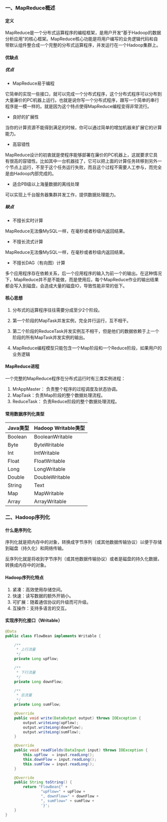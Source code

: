 ### 一、MapReduce概述

#### 定义

MapReduce是一个分布式运算程序的编程框架，是用户开发“基于Hadoop的数据分析应用”的核心框架。MapReduce核心功能是将用户编写的业务逻辑代码和自带默认组件整合成一个完整的分布式运算程序，并发运行在一个Hadoop集群上。

#### 优缺点

##### 优点

- MapReduce易于编程

它简单的实现一些接口，就可以完成一个分布式程序，这个分布式程序可以分布到大量廉价的PC机器上运行。也就是说你写一个分布式程序，跟写一个简单的串行程序是一模一样的。就是因为这个特点使得MapReduce编程变得非常流行。

- 良好的扩展性

当你的计算资源不能得到满足的时候，你可以通过简单的增加机器来扩展它的计算能力。

- 高容错性

MapReduce设计的初衷就是使程序能够部署在廉价的PC机器上，这就要求它具有很高的容错性。比如其中一台机器挂了，它可以把上面的计算任务转移到另外一个节点上运行，不至于这个任务运行失败，而且这个过程不需要人工参与，而完全是由Hadoop内部完成的。

- 适合PB级以上海量数据的离线处理

可以实现上千台服务器集群并发工作，提供数据处理能力。

##### 缺点

- 不擅长实时计算

MapReduce无法像MySQL一样，在毫秒或者秒级内返回结果。

- 不擅长流式计算

MapReduce无法像MySQL一样，在毫秒或者秒级内返回结果。

- 不擅长DAG（有向图）计算

多个应用程序存在依赖关系，后一个应用程序的输入为前一个的输出。在这种情况下，MapReduce并不是不能做，而是使用后，每个MapReduce作业的输出结果都会写入到磁盘，会造成大量的磁盘IO，导致性能非常的低下。

#### 核心思想

1. 分布式的运算程序往往需要分成至少2个阶段。

2. 第一个阶段的MapTask并发实例，完全并行运行，互不相干。

3. 第二个阶段的ReduceTask并发实例互不相干，但是他们的数据依赖于上一个阶段的所有MapTask并发实例的输出。

4. MapReduce编程模型只能包含一个Map阶段和一个Reduce阶段，如果用户的业务逻辑

#### MapReduce进程

一个完整的MapReduce程序在分布式运行时有三类实例进程：

1. MrAppMaster： 负责整个程序的过程调度及状态协调。
2. MapTask：负责Map阶段的整个数据处理流程。
3. ReduceTask： 负责Reduce阶段的整个数据处理流程。

#### 常用数据序列化类型

| Java类型 | Hadoop Writable类型 |
| -------- | ------------------- |
| Boolean  | BooleanWritable     |
| Byte     | ByteWritable        |
| Int      | IntWritable         |
| Float    | FloatWritable       |
| Long     | LongWritable        |
| Double   | DoubleWritable      |
| String   | Text                |
| Map      | MapWritable         |
| Array    | ArrayWritable       |

### 二、Hadoop序列化

#### 什么是序列化

序列化就是把内存中的对象，转换成字节序列（或其他数据传输协议）以便于存储到磁盘（持久化）和网络传输。 

反序列化就是将收到字节序列（或其他数据传输协议）或者是磁盘的持久化数据，转换成内存中的对象。

#### Hadoop序列化特点

1. 紧凑：高效使用存储空间。
2. 快速：读写数据的额外开销小。
3. 可扩展：随着通信协议的升级而可升级。
4. 互操作：支持多语言的交互。

#### 实现序列化接口（Writable）

```java
@Data
public class FlowBean implements Writable {

    /**
     * 上行流量
     */
    private Long upFlow;

    /**
     * 下行流量
     */
    private Long downFlow;

    /**
     * 总流量
     */
    private Long sumFlow;

    @Override
    public void write(DataOutput output) throws IOException {
        output.writeLong(upFlow);
        output.writeLong(downFlow);
        output.writeLong(sumFlow);
    }

    @Override
    public void readFields(DataInput input) throws IOException {
        this.upFlow  = input.readLong();
        this.downFlow = input.readLong();
        this.sumFlow = input.readLong();
    }

    @Override
    public String toString() {
        return "FlowBean{" +
                "upFlow=" + upFlow +
                ", downFlow=" + downFlow +
                ", sumFlow=" + sumFlow +
                '}';
    }
}
```

